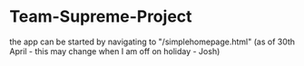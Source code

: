 # Team-Supreme-Project

the app can be started by navigating to "/simplehomepage.html" (as of 30th April - this may change when I am off on holiday - Josh)